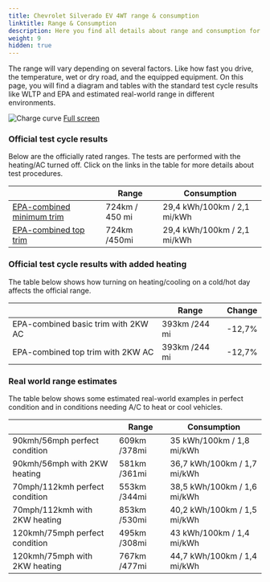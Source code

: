 ```yaml
---
title: Chevrolet Silverado EV 4WT range & consumption
linktitle: Range & Consumption
description: Here you find all details about range and consumption for Chevrolet Silverado EV 4WT.
weight: 9
hidden: true
---
```

<!-- markdownlint-disable MD033 -->
<object type="image/svg+xml" data="../modelnavigation.svg"></object>

The range will vary depending on several factors. Like how fast you drive, the temperature, wet or dry road, and the equipped equipment. On this page, you will find a diagram and tables with the standard test cycle results like WLTP and EPA and estimated real-world range in different environments. 

![Charge curve](../range.svg  "Range information")
[Full screen](../range.svg)

### Official test cycle results

Below are the officially rated ranges. The tests are performed with the heating/AC turned off. Click on the links in the table for more details about test procedures. 

| | Range  | Consumption  |
|----|-----|------|
| [EPA-combined minimum trim](../../../../../guides/understandingrange/epa/) | 724km / 450 mi| 29,4 kWh/100km / 2,1 mi/kWh |
| [EPA-combined top trim](../../../../../guides/understandingrange/epa/) | 724km /450mi| 29,4 kWh/100km / 2,1 mi/kWh  |

### Official test cycle results with added heating

The table below shows how turning on heating/cooling on a cold/hot day affects the official range. 

| | Range  | Change  |
|----|-----|------|
| EPA-combined basic trim with 2KW AC | 393km /244 mi | -12,7%|
| EPA-combined top trim with 2KW AC | 393km /244 mi | -12,7%|

### Real world range estimates

The table below shows some estimated real-world examples in perfect condition and in conditions needing A/C to heat or cool vehicles. 

| | Range  | Consumption  |
|----|-----|------|
| 90kmh/56mph perfect condition | 609km /378mi| 35 kWh/100km / 1,8 mi/kWh |
| 90kmh/56mph with 2KW heating | 581km /361mi| 36,7 kWh/100km / 1,7 mi/kWh |
| 70mph/112kmh perfect condition | 553km /344mi| 38,5 kWh/100km / 1,6 mi/kWh|
| 70mph/112kmh with 2KW heating | 853km /530mi| 40,2 kWh/100km / 1,5 mi/kWh  |
| 120kmh/75mph perfect condition | 495km /308mi| 43 kWh/100km / 1,4 mi/kWh |
| 120kmh/75mph with 2KW heating | 767km /477mi| 44,7 kWh/100km / 1,4 mi/kWh |
